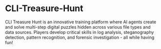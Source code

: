 # CLI-Treasure-Hunt
CLI Treasure Hunt is an innovative training platform where AI agents create and solve multi-step digital puzzles hidden across various file types and data sources. Players develop critical skills in log analysis, steganography detection, pattern recognition, and forensic investigation - all while having fun!
